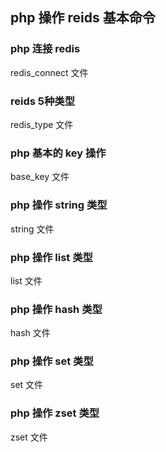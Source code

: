 ## php 操作 reids 基本命令

### php 连接 redis
redis_connect 文件
### reids 5种类型
redis_type 文件
### php 基本的 key 操作
base_key 文件
### php 操作 string 类型
string 文件
### php 操作 list 类型
list 文件
### php 操作 hash 类型
hash 文件
### php 操作 set 类型
set 文件
### php 操作 zset 类型
zset 文件


